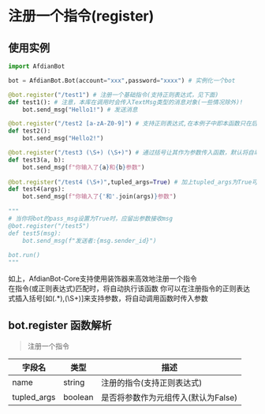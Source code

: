 # 注册一个指令(register)
## 使用实例
```python
import AfdianBot

bot = AfdianBot.Bot(account="xxx",password="xxxx") # 实例化一个bot

@bot.register("/test1") # 注册一个基础指令(支持正则表达式，见下面)
def test1(): # 注意，本库在调用时会传入TextMsg类型的消息对象(一些情况除外)!
    bot.send_msg("Hello1!") # 发送消息

@bot.register("/test2 [a-zA-Z0-9]") # 支持正则表达式,在本例子中即本函数只在后面一项为纯字母+数字时才执行
def test2():
    bot.send_msg("Hello2!")

@bot.register("/test3 (\S+) (\S+)") # 通过括号让其作为参数传入函数，默认将自动对过多/过少参数处理(取舍/填充)
def test3(a, b): 
    bot.send_msg(f"你输入了{a}和{b}参数")
    
@bot.register("/test4 (\S+)",tupled_args=True) # 加上tupled_args为True可以让参数作为元组传入
def test4(args):
    bot.send_msg(f"你输入了{'和'.join(args)}参数")
    
"""
# 当你将bot的pass_msg设置为True时，应留出参数接收msg
@bot.register("/test5")
def test5(msg):
    bot.send_msg(f"发送者:{msg.sender_id}")
    
bot.run()
"""

```  
如上，AfdianBot-Core支持使用装饰器来高效地注册一个指令  
在指令(或正则表达式)匹配时，将自动执行该函数
你可以在注册指令的正则表达式插入括号\[如(.*),(\S+)\]来支持参数，将自动调用函数时传入参数

## bot.register 函数解析

> 注册一个指令

| 字段名         | 类型      | 描述                    |
|-------------|---------|-----------------------|
| name        | string  | 注册的指令(支持正则表达式)        |
| tupled_args | boolean | 是否将参数作为元组传入(默认为False) |